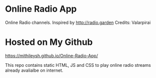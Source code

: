 # Online Radio App
Online Radio channels. Inspired by http://radio.garden
Credits: Valarpirai

# Hosted on My Github
https://mithileysh.github.io/Online-Radio-App/

This repo contains static HTML, JS and CSS to play online radio streams already avalialbe on internet.

